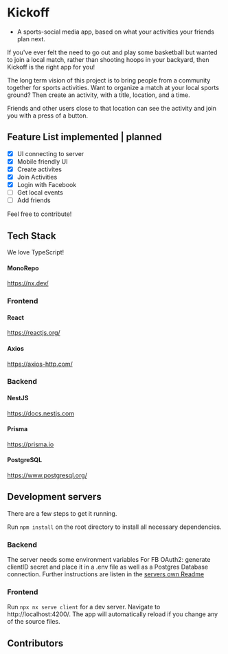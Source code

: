 

# Kickoff
- A sports-social media app, based on what your activities your friends plan next.

If you've ever felt the need to go out and play some basketball but wanted to join a local match, rather than
shooting hoops in your backyard, then Kickoff is the right app for you!

The long term vision of this project is to bring people from a community together for sports activities.
Want to organize a match at your local sports ground? Then create an activity, with a title, location, and a time.

Friends and other users close to that location can see the activity and join you with a press of a button.

## Feature List implemented | planned 
- [x] UI connecting to server
- [x] Mobile friendly UI
- [x] Create activites
- [x] Join Activities
- [x] Login with Facebook
- [ ] Get local events
- [ ] Add friends

Feel free to contribute!

## Tech Stack

We love TypeScript!

#### MonoRepo
https://nx.dev/

### Frontend

#### React
https://reactjs.org/

#### Axios
https://axios-http.com/


### Backend

#### NestJS
https://docs.nestjs.com


#### Prisma
https://prisma.io


#### PostgreSQL
https://www.postgresql.org/


##  Development servers

There are a few steps to get it running.

Run `npm install` on the root directory to install all necessary dependencies.

### Backend 
The server needs some environment variables
For FB OAuth2: generate clientID secret and place it in a .env file as well as a Postgres Database connection.
Further instructions are listen in the [servers own Readme](https://github.com/ChristianSchmutte/kickoff/blob/master/apps/server/readme.md)

### Frontend
Run `npx nx serve client` for a dev server. Navigate to http://localhost:4200/. The app will automatically reload if you change any of the source files.

## Contributors
